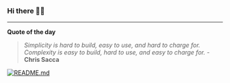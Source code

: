 ### Hi there 👋🏻


---

**Quote of the day**

> *Simplicity is hard to build, easy to use, and hard to charge for. Complexity is easy to build, hard to use, and easy to charge for.* - **Chris Sacca** 

[![README.md](https://github.com/marcolovazzano/marcolovazzano/actions/workflows/readme.yml/badge.svg)](https://github.com/marcolovazzano/marcolovazzano/actions/workflows/readme.yml)

